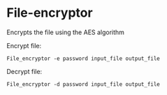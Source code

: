 # File-encryptor
Encrypts the file using the AES algorithm

Encrypt file:

```
File_encryptor -e password input_file output_file
```


Decrypt file:

```
File_encryptor -d password input_file output_file
```
